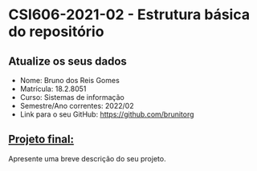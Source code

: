 # **CSI606-2021-02 - Estrutura básica do repositório**

## Atualize os seus dados

- Nome: Bruno dos Reis Gomes
- Matrícula: 18.2.8051
- Curso: Sistemas de informação
- Semestre/Ano correntes: 2022/02
- Link para o seu GitHub: https://github.com/brunitorg

## [Projeto final:](./Projeto/README.md)

Apresente uma breve descrição do seu projeto.
